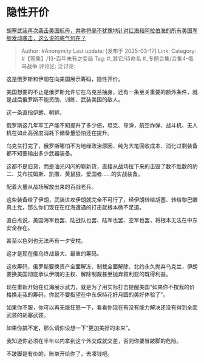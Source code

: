 # 隐性开价
[胡塞武装再次袭击美国航母，并称将毫不犹豫地针对红海和阿拉伯海的所有美国军舰发动袭击，这么说的底气何在？](https://www.zhihu.com/question/15166800982/answer/126617379684)

> Author: #Anonymity
> Last update: [发布于 2025-03-17]
> Link:
> Category: #【答集】/13-百年未有之变局 
> Tag: #_其它/待命名 #_专题合集/合集4-俄乌战争 
> 评论区:
> 泛讨论:

这是俄罗斯和伊朗在向美国展示筹码，隐性开价。

美国想要的不止是俄罗斯允许它在乌克兰抽身，还有一条至关重要的额外条件，就是战后俄罗斯不能资助、训练、武装美国的敌人。

这一条直指伊朗、朝鲜。

俄罗斯这几年军工产能不知提升了多少倍，坦克、导弹，航空炸弹、战斗机、无人机在如此高强度消耗下储备量恐怕还在提升。

乌克兰打完了，俄罗斯哪怕不为地缘政治原因、纯为大笔回收成本、消化过剩装备都不知要输出多少武器装备。

这都不是旧货，而是油光闪闪的崭新货，直接从战场拉下来的击毁了数不胜数的豹二、艾布拉姆斯、凯撒、黄鼠狼、爱国者……的实战装备。

配着大量从战场解放出来的百战老兵。

这些装备给了伊朗，武装进攻伊朗就完全不可行了，经伊朗转给胡塞、转给黎巴嫩真主党，那么你们现在在红海遭遇的打击就根本微不足道。

直白点说，美国海军也罢、陆战队也罢、陆军也罢、空军也罢，将根本无法在中东安全存在。

甚至以色列也无法再有一夕安枕。

这才是现在俄乌终战最大、最重的筹码。

这枚筹码，俄罗斯要换资产全面解冻、制裁全面解除、北约永久抛弃乌克兰，伊朗要换美国彻底承认伊朗的主权、解除制裁甚至抛弃叙利亚的既得利益。

现在重新开始在红海展示武力，就是为了用实际打击提醒美国“如果你不按我的价格换走我的筹码，你就不要指望在中东保持花好月圆的美好体验了”。

如果你不服，你可以再无能狂怒一下，看看你现在有没有能力解决还没有得到全面武装的胡塞武装。

如果你搞不定，那么请你设想一下“更加美好的未来”。

我知道你必须在半年以内拿到这个外交成就交差，否则你要冒跛脚的危险。

不跛脚是有价的，账单开给你了，去凑钱吧。
